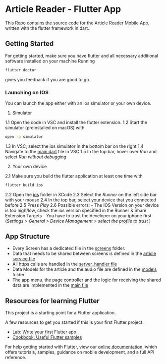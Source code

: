 # Article Reader - Flutter App

This Repo contains the source code for the Article Reader Mobile App, written with the flutter framework in dart.

## Getting Started

For getting started, make sure you have flutter and all necessary additional software installed on your machine
Running
```bash
flutter doctor
```
gives you feedback if you are good to go.

### Launching on IOS

You can launch the app either with an ios simulator or your own device.

1. Simulator

1.1 Open the code in VSC and install the flutter extension.
1.2 Start the simulator (preinstalled on macOS) with
```bash
open -a simulator
```
1.3 In VSC, select the ios simulator in the bottom bar on the right
1.4 Navigate to the [main.dart](lib/main.dart) file in VSC
1.5 In the top bar, hover over *Run* and select *Run without debugging*

2. Your own device

2.1 Make sure you build the flutter application at least one time with 
```bash
flutter build ios
```
2.2 Open the [ios](ios) folder in XCode
2.3 Select the *Runner* on the left side bar with your mouse
2.4 In the top bar, select your device that you connected before
2.5 Press *Play*
2.6 Possible errors:
    - The IOS Version on your device is too high/low, check the ios version specified in the Runner & Share Extension Targets
    - You have to trust the developer on your iphone first (*Settings > General > Device Management > select the profile to trust* )

## App Structure

- Every Screen has a dedicated file in the [screens](lib/screens) folder.
- Data that needs to be shared between screens is defined in the [article service file](lib/services/article_service.dart)
- All https calls are handled in the [server_handler file](lib/server_handler.dart)
- Data Models for the article and the audio file are defined in the [models](lib/models) folder
- The app menu, the page controller and the logic for receiving the shared data are implemented in the [main file](lib/main.dart)

## Resources for learning Flutter

This project is a starting point for a Flutter application.

A few resources to get you started if this is your first Flutter project:

- [Lab: Write your first Flutter app](https://flutter.dev/docs/get-started/codelab)
- [Cookbook: Useful Flutter samples](https://flutter.dev/docs/cookbook)

For help getting started with Flutter, view our
[online documentation](https://flutter.dev/docs), which offers tutorials,
samples, guidance on mobile development, and a full API reference.

